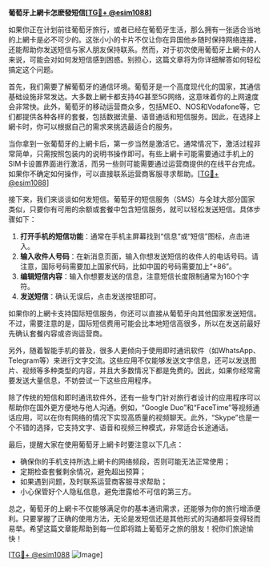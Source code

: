 **葡萄牙上網卡怎麽發短信[[TG💪+ @esim1088](https://t.me/s/esim1088)]**

如果你正在计划前往葡萄牙旅行，或者已经在葡萄牙生活，那么拥有一张适合当地的上網卡是必不可少的。这张小小的卡片不仅让你在异国他乡随时保持网络连接，还能帮助你发送短信与家人朋友保持联系。然而，对于初次使用葡萄牙上網卡的人来说，可能会对如何发短信感到困惑。别担心，这篇文章将为你详细解答如何轻松搞定这个问题。

首先，我们需要了解葡萄牙的通信环境。葡萄牙是一个高度现代化的国家，其通信基础设施非常发达。大多数上網卡都支持4G甚至5G网络，这意味着你的上网速度会非常快。此外，葡萄牙的移动运营商众多，包括MEO、NOS和Vodafone等，它们都提供各种各样的套餐，包括数据流量、语音通话和短信服务。因此，在选择上網卡时，你可以根据自己的需求来挑选最适合的服务。

当你拿到一张葡萄牙的上網卡后，第一步当然是激活它。通常情况下，激活过程非常简单，只需按照包装内的说明书操作即可。有些上網卡可能需要通过手机上的SIM卡设置界面进行激活，而另一些则可能需要通过运营商提供的在线平台完成。如果你不确定如何操作，可以直接联系运营商客服寻求帮助。[[TG💪+ @esim1088](https://t.me/s/esim1088)]

接下来，我们来谈谈如何发短信。葡萄牙的短信服务（SMS）与全球大部分国家类似，只要你有可用的余额或套餐中包含短信服务，就可以轻松发送短信。具体步骤如下：

1. **打开手机的短信功能**：通常在手机主屏幕找到“信息”或“短信”图标，点击进入。
2. **输入收件人号码**：在新消息页面，输入你想发送短信的收件人的电话号码。请注意，国际号码需要加上国家代码，比如中国的号码需要加上“+86”。
3. **编辑短信内容**：输入你想要发送的信息，注意短信长度限制通常为160个字符。
4. **发送短信**：确认无误后，点击发送按钮即可。

如果你的上網卡支持国际短信服务，你还可以直接从葡萄牙向其他国家发送短信。不过，需要注意的是，国际短信费用可能会比本地短信高很多，所以在发送前最好先确认套餐内容或咨询运营商。

另外，随着智能手机的普及，很多人更倾向于使用即时通讯软件（如WhatsApp、Telegram等）来进行文字交流。这些应用不仅能够发送文字信息，还可以发送图片、视频等多种类型的内容，并且大多数情况下都是免费的。因此，如果你经常需要发送大量信息，不妨尝试一下这些应用程序。

除了传统的短信和即时通讯软件外，还有一些专门针对旅行者设计的应用程序可以帮助你在国外更方便地与他人沟通。例如，“Google Duo”和“FaceTime”等视频通话应用，可以在你有网络的情况下实现高质量的视频聊天。此外，“Skype”也是一个不错的选择，它支持文字、语音和视频三种模式，非常适合长途通话。

最后，提醒大家在使用葡萄牙上網卡时要注意以下几点：
- 确保你的手机支持所选上網卡的网络频段，否则可能无法正常使用；
- 定期检查套餐剩余情况，避免超出预算；
- 如果遇到问题，及时联系运营商客服寻求帮助；
- 小心保管好个人隐私信息，避免泄露给不可信的第三方。

总之，葡萄牙的上網卡不仅能够满足你的基本通讯需求，还能够为你的旅行增添便利。只要掌握了正确的使用方法，无论是发短信还是其他形式的沟通都将变得轻而易举。希望这篇文章能帮助到每一位即将踏上葡萄牙之旅的朋友！祝你们旅途愉快！

[[TG💪+ @esim1088](https://t.me/s/esim1088) ![Image](https://i.postimg.cc/4NQfJmqS/Snipaste-2025-05-13-00-14-12.png)]